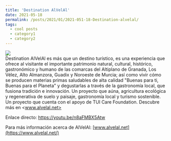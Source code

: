 ```yaml
---
title: 'Destination AlVelAl'
date: 2021-05-18
permalink: /posts/2021/01/2021-051-18-Destination-alvelal/
tags:
  - cool posts
  - category1
  - category2
---
```


[![](https://amaurandi.github.io/files/alvelal-DEstinationAlvelAl2.png)](https://youtu.be/n8aFMBX5Atw) <br>  Destination AlVelAl es más que un destino turístico, es una experiencia que ofrece al visitante el importante patrimonio natural, cultural, histórico, gastronómico y humano de las comarcas del Altiplano de Granada, Los Vélez, Alto Almanzora, Guadix y Noroeste de Murcia; así como vivir cómo se producen materias primas saludables de alta calidad "Buenas para ti, Buenas para el Planeta" y degustarlas a través de la gastronomía local, que fusiona tradición e innovación. 
Un proyecto que aúna, agricultura ecológica y regenerativa de suelo y paisaje, gastronomía local y turismo sostenible. 
Un proyecto que cuenta con el apoyo de TUI Care Foundation. 
Descubre más en <www.alvelal.net>

Enlace directo: <https://youtu.be/n8aFMBX5Atw>


Para más información acerca de AlVelAl:  [www.alvelal.net](https://www.alvelal.net/)
